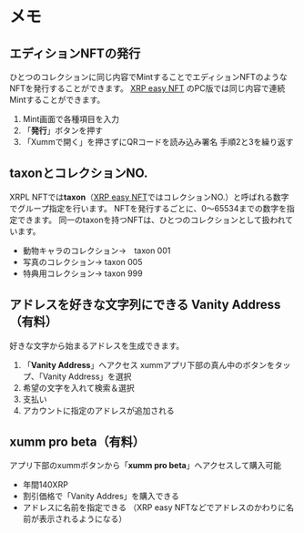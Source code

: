 # メモ

## エディションNFTの発行

ひとつのコレクションに同じ内容でMintすることでエディションNFTのようなNFTを発行することができます。
[XRP easy NFT](https://xrpeasynft.com/) のPC版では同じ内容で連続Mintすることができます。

1. Mint画面で各種項目を入力
2. 「**発行**」ボタンを押す
3. 「Xummで開く」を押さずにQRコードを読み込み署名
手順2と3を繰り返す



## taxonとコレクションNO.

XRPL NFTでは**taxon**（[XRP easy NFT](https://xrpeasynft.com/)ではコレクションNO.）と呼ばれる数字でグループ指定を行います。
NFTを発行するごとに、0〜65534までの数字を指定できます。
同一のtaxonを持つNFTは、ひとつのコレクションとして扱われています。

- 動物キャラのコレクション→　taxon 001
- 写真のコレクション→ taxon 005
- 特典用コレクション→ taxon 999



## アドレスを好きな文字列にできる **Vanity Address**（有料）

好きな文字から始まるアドレスを生成できます。

1. 「**Vanity Address**」へアクセス
xummアプリ下部の真ん中のボタンをタップ、「Vanity Address」を選択
2. 希望の文字を入れて検索＆選択
3. 支払い
4. アカウントに指定のアドレスが追加される



## xumm pro beta（有料）

アプリ下部のxummボタンから「**xumm pro beta**」へアクセスして購入可能
- 年間140XRP
- 割引価格で「Vanity Addres」を購入できる
- アドレスに名前を指定できる
（XRP easy NFTなどでアドレスのかわりに名前が表示されるようになる）
